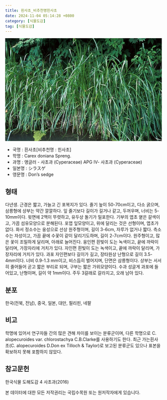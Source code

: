 ```yaml
---
title: 흰사초_비추천명힌사초
date: 2024-11-04 05:14:28 +0800
category: [식물도감]
tag: [식물도감]
---
```




![흰사초[비추천명 : 힌사초]](/assets/img/fileUpload/plants/basic/Cyperaceae/Carex/5116/5116_1_th2.jpg)
- 국명 : 흰사초[비추천명 : 힌사초]
- 학명 : Carex doniana Spreng.
- 과명 : 앵글러 - 사초과 (Cyperaceae) APG Ⅳ- 사초과 (Cyperaceae)
- 일본명 : シラスゲ
- 영문명 : Don’s sedge


## 형태
다년생. 근경은 짧고, 가늘고 긴 포복지가 있다. 줄기 높이 50-70cm이고, 다소 굵으며, 삼릉형에 상부는 약간 깔깔하다. 잎 줄기보다 길이가 길거나 같고, 두꺼우며, 너비는 5-10mm이다. 윗면에 2맥이 뚜렷하고, 유두상 돌기가 밀포한다. 기부의 엽초 옅은 갈색이고, 가끔 섬유모양으로 분해된다. 포엽 잎모양이고, 위에 달리는 것은 선형이며, 엽초가 없다. 화서 정소수는 웅성으로 선상 원주형이며, 길이 3-6cm, 자루가 없거나 짧다. 측소수는 자성이고, 가끔 끝에 수꽃이 같이 달리기도하며, 길이 2-7cm이다. 원주형이고, 많은 꽃이 조밀하게 달리며, 아래로 늘어진다. 웅인편 흰빛이 도는 녹색이고, 끝에 까락이 달리며, 가장자리에 거치가 있다. 자인편 흰빛이 도는 녹색이고, 끝에 까락이 달리며, 가장자리에 거치가 있다. 과포 자인편보다 길이가 길고, 장타원상 난형으로 길이 3.5-4mm이다. 너비 0.9-1.3 mm이고, 비스듬히 벌어지며, 단면은 삼릉형이다. 상부는 서서히 줄어들어 곧고 짧은 부리로 되며, 구부는 짧은 가위모양이다. 수과 성글게 과포에 들어있고, 난형이며, 길이 약 1mm이다. 주두 3갈래로 갈라지고, 오래 남아 있다.
## 분포
한국(전북, 전남), 중국, 일본, 대만, 필리핀, 네팔
## 비고
학명에 있어서 연구자들 간의 많은 견해 차이를 보이는 분류군이며, 다른 학명으로 C. alopecuroides var. chlorostachya C.B.Clarke를 사용하기도 한다. 최근 가는흰사초(C. alopecuroides D.Don ex Tilloch & Taylor)로 보고된 분류군도 있으나 표본을 확보하지 못해 포함하지 않았다.
## 참고문헌
한국식물 도해도감 4 사초과(2016)






본 데이터에 대한 모든 저작권리는 국립수목원 또는 원저작자에게 있습니다.

